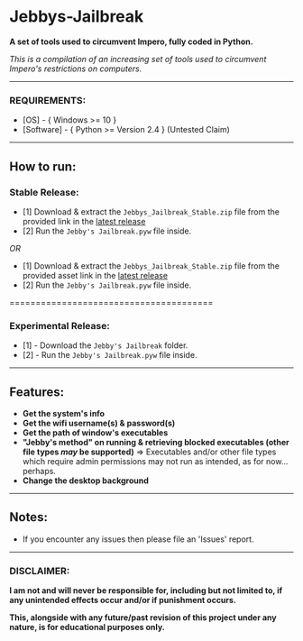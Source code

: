 # Jebbys-Jailbreak
**A set of tools used to circumvent Impero, fully coded in Python.**

*This is a compilation of an increasing set of tools used to circumvent Impero's restrictions on computers.*

---

### REQUIREMENTS:
- [OS] - { Windows >= 10 }
- [Software] - { Python >= Version 2.4 } (Untested Claim)

---

## How to run:
### **Stable Release:**
- [1] Download & extract the `Jebbys_Jailbreak_Stable.zip` file from the provided link in the [latest release](https://github.com/JebbyCodes/Jebbys-Jailbreak/releases/tag/v8)
- [2] Run the `Jebby's Jailbreak.pyw` file inside.

*OR*

- [1] Download & extract the `Jebbys_Jailbreak_Stable.zip` file from the provided asset link in the [latest release](https://github.com/JebbyCodes/Jebbys-Jailbreak/releases/tag/v8)
- [2] Run the `Jebby's Jailbreak.pyw` file inside.

=======================================

### **Experimental Release:**
- [1] - Download the `Jebby's Jailbreak` folder.
- [2] - Run the `Jebby's Jailbreak.pyw` file inside.

---

## Features:
- **Get the system's info**
- **Get the wifi username(s) & password(s)**
- **Get the path of window's executables**
- **"Jebby's method" on running & retrieving blocked executables (other file types *may* be supported)**
=> Executables and/or other file types which require admin permissions may not run as intended, as for now... perhaps.
- **Change the desktop background**

---

## Notes:
- If you encounter any issues then please file an 'Issues' report.

---

### DISCLAIMER:

**I am not and will never be responsible for, including but not limited to, if any unintended effects occur and/or if punishment occurs.**

**This, alongside with any future/past revision of this project under any nature, is for educational purposes only.**


